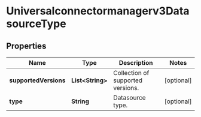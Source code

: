 

# Universalconnectormanagerv3DatasourceType


## Properties

| Name | Type | Description | Notes |
|------------ | ------------- | ------------- | -------------|
|**supportedVersions** | **List&lt;String&gt;** | Collection of supported versions. |  [optional] |
|**type** | **String** | Datasource type. |  [optional] |



